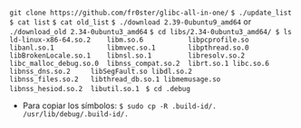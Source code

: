 `git clone https://github.com/fr0ster/glibc-all-in-one/`
`$ ./update_list`
`$ cat list`
`$ cat old_list`
`$ ./download 2.39-0ubuntu9_amd64` or `./download_old 2.34-0ubuntu3_amd64`
`$ cd libs/2.34-0ubuntu3_amd64/
$ ls
ld-linux-x86-64.so.2    libm.so.6           libpcprofile.so
libanl.so.1             libmvec.so.1        libpthread.so.0
libBrokenLocale.so.1    libnsl.so.1         libresolv.so.2
libc_malloc_debug.so.0  libnss_compat.so.2  librt.so.1
libc.so.6               libnss_dns.so.2     libSegFault.so
libdl.so.2              libnss_files.so.2   libthread_db.so.1
libmemusage.so          libnss_hesiod.so.2  libutil.so.1
`
`$ cd .debug`
- Para copiar los símbolos:
`$ sudo cp -R .build-id/. /usr/lib/debug/.build-id/.`
